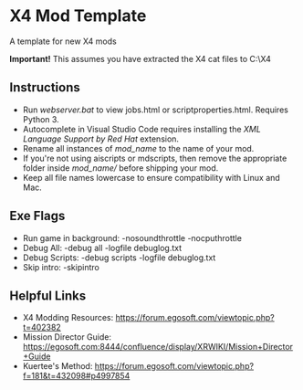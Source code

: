 # X4 Mod Template
A template for new X4 mods

**Important!** This assumes you have extracted the X4 cat files to C:\X4

## Instructions
* Run *webserver.bat* to view jobs.html or scriptproperties.html. Requires Python 3.
* Autocomplete in Visual Studio Code requires installing the *XML Language Support by Red Hat* extension.
* Rename all instances of *mod_name* to the name of your mod.
* If you're not using aiscripts or mdscripts, then remove the appropriate folder inside *mod_name/* before shipping your mod.
* Keep all file names lowercase to ensure compatibility with Linux and Mac.

## Exe Flags
* Run game in background: -nosoundthrottle -nocputhrottle
* Debug All: -debug all -logfile debuglog.txt
* Debug Scripts: -debug scripts -logfile debuglog.txt
* Skip intro: -skipintro

## Helpful Links
* X4 Modding Resources: https://forum.egosoft.com/viewtopic.php?t=402382
* Mission Director Guide: https://egosoft.com:8444/confluence/display/XRWIKI/Mission+Director+Guide
* Kuertee's Method: https://forum.egosoft.com/viewtopic.php?f=181&t=432098#p4997854
